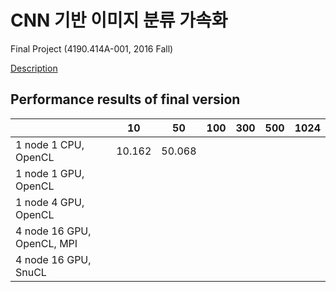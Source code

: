 # CNN 기반 이미지 분류 가속화

Final Project (4190.414A-001, 2016 Fall)

[Description](project.pdf)

## Performance results of final version

|   |10 |50 |100|300|500|1024|
|---|---|---|---|---|---|----|
|1 node 1 CPU, OpenCL|10.162|50.068|   |   |   |   |
|1 node 1 GPU, OpenCL|   |   |   |   |   |   |
|1 node 4 GPU, OpenCL|   |   |   |   |   |   |
|4 node 16 GPU, OpenCL, MPI|   |   |   |   |   |   |
|4 node 16 GPU, SnuCL|   |   |   |   |   |   |

